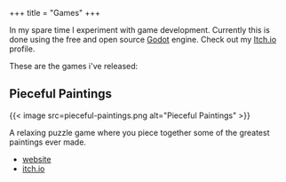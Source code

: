 +++
title = "Games"
+++

In my spare time I experiment with game development. Currently this is done using the free and open source [Godot](https://godotengine.org/) engine.
Check out my [Itch.io](https://rafvanbaelen.itch.io/) profile.

These are the games i've released:

## Pieceful Paintings
{{< image src=pieceful-paintings.png alt="Pieceful Paintings" >}}

A relaxing puzzle game where you piece together some of the greatest paintings ever made.

* [website](https://www.piecefulpaintings.com)
* [itch.io](https://rafvanbaelen.itch.io/pieceful-paintings)
